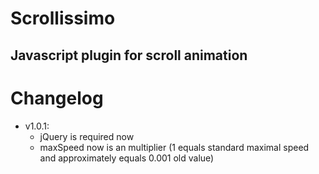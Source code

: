 # Scrollissimo
## Javascript plugin for scroll animation

# Changelog
 * v1.0.1:
    * jQuery is required now
    * maxSpeed now is an multiplier (1 equals standard maximal speed and approximately equals 0.001 old value)